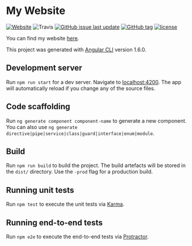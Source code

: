 # My Website

[![Website](https://img.shields.io/website-up-down-green-red/http/svendittelli.github.io.svg)](https://svendittelli.github.io/)
![Travis](https://img.shields.io/travis/SVendittelli/personal-website-ui.svg)
[![GitHub issue last update](https://img.shields.io/github/last-commit/SVendittelli/personal-website-ui.svg)](https://github.com/SVendittelli/personal-website-ui)
[![GitHub tag](https://img.shields.io/github/tag/SVendittelli/personal-website-ui.svg)](https://github.com/SVendittelli/personal-website-ui/releases)
[![license](https://img.shields.io/github/license/SVendittelli/personal-website-ui.svg)](https://github.com/SVendittelli/personal-website-ui/blob/master/LICENSE)

You can find my website [here](https://svendittelli.github.io/).

This project was generated with [Angular CLI](https://github.com/angular/angular-cli) version 1.6.0.

## Development server

Run `npm run start` for a dev server. Navigate to [localhost:4200](http://localhost:4200/). The app will automatically reload if you change any of the source files.

## Code scaffolding

Run `ng generate component component-name` to generate a new component. You can also use `ng generate directive|pipe|service|class|guard|interface|enum|module`.

## Build

Run `npm run build` to build the project. The build artefacts will be stored in the `dist/` directory. Use the `-prod` flag for a production build.

## Running unit tests

Run `npm test` to execute the unit tests via [Karma](https://karma-runner.github.io).

## Running end-to-end tests

Run `npm e2e` to execute the end-to-end tests via [Protractor](http://www.protractortest.org/).
